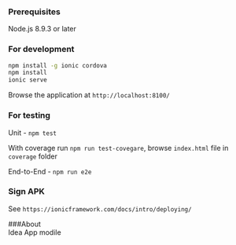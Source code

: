 ### Prerequisites
Node.js 8.9.3 or later

### For development
```bash
npm install -g ionic cordova
npm install
ionic serve
```
Browse the application at `http://localhost:8100/`

### For testing 

Unit - `npm test`     

With coverage run `npm run test-covegare`, browse `index.html` file in `coverage` folder     

End-to-End - `npm run e2e`         


### Sign APK
See `https://ionicframework.com/docs/intro/deploying/`

###About    
Idea App modile